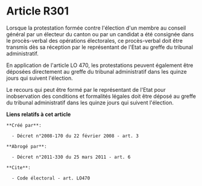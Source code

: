 # Article R301

Lorsque la protestation formée contre l'élection d'un membre au conseil général par un électeur du canton ou par un candidat
a été consignée dans le procès-verbal des opérations électorales, ce procès-verbal doit être transmis dès sa réception par le
représentant de l'Etat au greffe du tribunal administratif. 

En application de l'article LO 470, les protestations peuvent également être déposées directement au greffe du tribunal
administratif dans les quinze jours qui suivent l'élection. 

Le recours qui peut être formé par le représentant de l'Etat pour inobservation des conditions et formalités légales doit
être déposé au greffe du tribunal administratif dans les quinze jours qui suivent l'élection.

**Liens relatifs à cet article**

	**Créé par**:

	  - Décret n°2008-170 du 22 février 2008 - art. 3

	**Abrogé par**:

	  - Décret n°2011-330 du 25 mars 2011 - art. 6

	**Cite**:

	  - Code électoral - art. LO470
